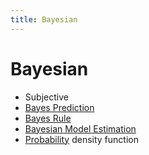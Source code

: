 ```yaml
---
title: Bayesian
---
```


# Bayesian
- Subjective
- [Bayes Prediction](Bayes%20Prediction.md)
- [Bayes Rule](Bayes%20Rule.md)
- [Bayesian Model Estimation](Bayesian%20Model%20Estimation.md)
- [Probability](Probability.md) density function






























































































